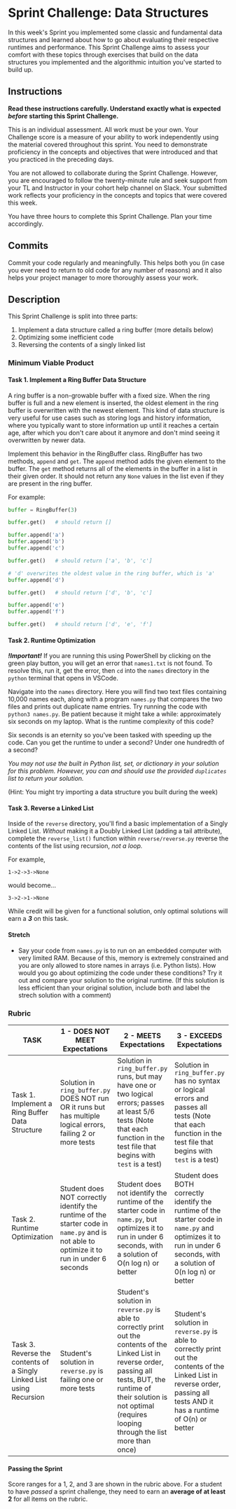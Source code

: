 # Sprint Challenge: Data Structures

In this week's Sprint you implemented some classic and fundamental data
structures and learned about how to go about evaluating their respective
runtimes and performance. This Sprint Challenge aims to assess your comfort with
these topics through exercises that build on the data structures you implemented
and the algorithmic intuition you've started to build up.

## Instructions

**Read these instructions carefully. Understand exactly what is expected
_before_ starting this Sprint Challenge.**

This is an individual assessment. All work must be your own. Your Challenge
score is a measure of your ability to work independently using the material
covered throughout this sprint. You need to demonstrate proficiency in the
concepts and objectives that were introduced and that you practiced in the
preceding days.

You are not allowed to collaborate during the Sprint Challenge. However, you are
encouraged to follow the twenty-minute rule and seek support from your TL and
Instructor in your cohort help channel on Slack. Your submitted work reflects
your proficiency in the concepts and topics that were covered this week.

You have three hours to complete this Sprint Challenge. Plan your time
accordingly.

## Commits

Commit your code regularly and meaningfully. This helps both you (in case you
ever need to return to old code for any number of reasons) and it also helps
your project manager to more thoroughly assess your work.

## Description

This Sprint Challenge is split into three parts:

1. Implement a data structure called a ring buffer (more details below)
2. Optimizing some inefficient code
3. Reversing the contents of a singly linked list

### Minimum Viable Product

#### Task 1. Implement a Ring Buffer Data Structure

A ring buffer is a non-growable buffer with a fixed size. When the ring buffer
is full and a new element is inserted, the oldest element in the ring buffer is
overwritten with the newest element. This kind of data structure is very useful
for use cases such as storing logs and history information, where you typically
want to store information up until it reaches a certain age, after which you
don't care about it anymore and don't mind seeing it overwritten by newer data.

Implement this behavior in the RingBuffer class. RingBuffer has two methods,
`append` and `get`. The `append` method adds the given element to the buffer.
The `get` method returns all of the elements in the buffer in a list in their
given order. It should not return any `None` values in the list even if they are
present in the ring buffer.

For example:

```python
buffer = RingBuffer(3)

buffer.get()   # should return []

buffer.append('a')
buffer.append('b')
buffer.append('c')

buffer.get()   # should return ['a', 'b', 'c']

# 'd' overwrites the oldest value in the ring buffer, which is 'a'
buffer.append('d')

buffer.get()   # should return ['d', 'b', 'c']

buffer.append('e')
buffer.append('f')

buffer.get()   # should return ['d', 'e', 'f']
```

#### Task 2. Runtime Optimization

**_!Important!_** If you are running this using PowerShell by clicking on the
green play button, you will get an error that `names1.txt` is not found. To
resolve this, run it, get the error, then `cd` into the `names` directory in the
`python` terminal that opens in VSCode.

Navigate into the `names` directory. Here you will find two text files
containing 10,000 names each, along with a program `names.py` that compares the
two files and prints out duplicate name entries. Try running the code with
`python3 names.py`. Be patient because it might take a while: approximately six
seconds on my laptop. What is the runtime complexity of this code?

Six seconds is an eternity so you've been tasked with speeding up the code. Can
you get the runtime to under a second? Under one hundredth of a second?

_You may not use the built in Python list, set, or dictionary in your solution
for this problem. However, you can and should use the provided `duplicates` list
to return your solution._

(Hint: You might try importing a data structure you built during the week)

#### Task 3. Reverse a Linked List

Inside of the `reverse` directory, you'll find a basic implementation of a
Singly Linked List. _Without_ making it a Doubly Linked List (adding a tail
attribute), complete the `reverse_list()` function within `reverse/reverse.py`
reverse the contents of the list using recursion, _not a loop._

For example,

```
1->2->3->None
```

would become...

```
3->2->1->None
```

While credit will be given for a functional solution, only optimal solutions
will earn a **_3_** on this task.

#### Stretch

-  Say your code from `names.py` is to run on an embedded computer with very
   limited RAM. Because of this, memory is extremely constrained and you are
   only allowed to store names in arrays (i.e. Python lists). How would you go
   about optimizing the code under these conditions? Try it out and compare your
   solution to the original runtime. (If this solution is less efficient than
   your original solution, include both and label the strech solution with a
   comment)

### Rubric

| TASK                                                                 | 1 - DOES NOT MEET Expectations                                                                                                            | 2 - MEETS Expectations                                                                                                                                                                                                                      | 3 - EXCEEDS Expectations                                                                                                                                                     | SCORE |
| -------------------------------------------------------------------- | ----------------------------------------------------------------------------------------------------------------------------------------- | ------------------------------------------------------------------------------------------------------------------------------------------------------------------------------------------------------------------------------------------- | ---------------------------------------------------------------------------------------------------------------------------------------------------------------------------- | ----- |
| Task 1. Implement a Ring Buffer Data Structure                       | Solution in `ring_buffer.py` DOES NOT run OR it runs but has multiple logical errors, failing 2 or more tests                             | Solution in `ring_buffer.py` runs, but may have one or two logical errors; passes at least 5/6 tests (Note that each function in the test file that begins with `test` is a test)                                                           | Solution in `ring_buffer.py` has no syntax or logical errors and passes all tests (Note that each function in the test file that begins with `test` is a test)               |       |
| Task 2. Runtime Optimization                                         | Student does NOT correctly identify the runtime of the starter code in `name.py` and is not able to optimize it to run in under 6 seconds | Student does not identify the runtime of the starter code in `name.py`, but optimizes it to run in under 6 seconds, with a solution of O(n log n) or better                                                                                 | Student does BOTH correctly identify the runtime of the starter code in `name.py` and optimizes it to run in under 6 seconds, with a solution of 0(n log n) or better        |       |
| Task 3. Reverse the contents of a Singly Linked List using Recursion | Student's solution in `reverse.py` is failing one or more tests                                                                           | Student's solution in `reverse.py` is able to correctly print out the contents of the Linked List in reverse order, passing all tests, BUT, the runtime of their solution is not optimal (requires looping through the list more than once) | Student's solution in `reverse.py` is able to correctly print out the contents of the Linked List in reverse order, passing all tests AND it has a runtime of O(n) or better |       |

#### Passing the Sprint

Score ranges for a 1, 2, and 3 are shown in the rubric above. For a student to
have _passed_ a sprint challenge, they need to earn an **average of at least 2**
for all items on the rubric.
